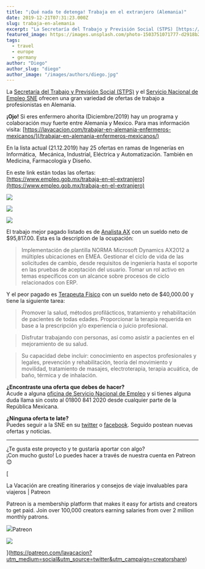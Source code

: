 ```yaml
---
title: "¡Qué nada te detenga! Trabaja en el extranjero (Alemania)"
date: 2019-12-21T07:31:23.000Z
slug: trabaja-en-alemania
excerpt: "La Secretaría del Trabajo y Previsión Social (STPS) [https://www.gob.mx/stps/] y el Servicio Nacional de Empleo SNE [https://www.empleo.gob.mx/SNE] ofrecen una..."
featured_image: https://images.unsplash.com/photo-1503751071777-d2918b21bbd9?ixlib=rb-1.2.1&q=80&fm=jpg&crop=entropy&cs=tinysrgb&w=2000&fit=max&ixid=eyJhcHBfaWQiOjExNzczfQ
tags:
  - travel
  - europe
  - germany
author: "Diego"
author_slug: "diego"
author_image: "/images/authors/diego.jpg"
---
```


La [Secretaría del Trabajo y Previsión Social (STPS)](https://www.gob.mx/stps/) y el [Servicio Nacional de Empleo SNE](https://www.empleo.gob.mx/SNE) ofrecen una gran variedad de ofertas de trabajo a profesionistas en Alemania.

**¡Ojo!** Si eres enfermero ahorita (Diciembre/2019) hay un programa y colaboración muy fuerte entre Alemania y Mexico. Para mas información visita: [https://lavacacion.com/trabajar-en-alemania-enfermeros-mexicanos/](/trabajar-en-alemania-enfermeros-mexicanos/)  
  
En la lista actual (21.12.2019) hay 25 ofertas en ramas de Ingenerías en Informática,  Mecánica, Industrial, Eléctrica y Automatización. También en Medicina, Farmacología y Diseño.  
  
En este link están todas las ofertas:  
[https://www.empleo.gob.mx/trabaja-en-el-extranjero](https://www.empleo.gob.mx/trabaja-en-el-extranjero)

![](/lavacacion/images/Screenshot-2019-12-21-at-07.50.50.png)

![](/lavacacion/images/Screenshot-2019-12-21-at-07.54.29.png)

![](/lavacacion/images/Screenshot-2019-12-21-at-07.54.39.png)

El trabajo mejor pagado listado es de [Analista AX](https://www.empleo.gob.mx/57-busqueda-de-ofertas-de-empleo-en-el-extranjero-ANALISTA-AX-Alemania) con un sueldo neto de $95,817.00. Esta es la description de la ocupación:

> Implementación de plantilla NORMA Microsoft Dynamics AX2012 a múltiples ubicaciones en EMEA. Gestionar el ciclo de vida de las solicitudes de cambio, desde requisitos de ingeniería hasta el soporte en las pruebas de aceptación del usuario. Tomar un rol activo en temas específicos con un alcance sobre procesos de ciclo relacionados con ERP.

Y el peor pagado es [Terapeuta Físico](https://www.empleo.gob.mx/12-busqueda-de-ofertas-de-empleo-en-el-extranjero-Terapeuta-F%C3%ADsico-Alemania) con un sueldo neto de $40,000.00 y tiene la siguiente tarea:

> Promover la salud, métodos profilácticos, tratamiento y rehabilitación de pacientes de todas edades. Proporcionar la terapia requerida en base a la prescripción y/o experiencia o juicio profesional.

> Disfrutar trabajando con personas, así como asistir a pacientes en el mejoramiento de su salud.

> Su capacidad debe incluir: conocimiento en aspectos profesionales y legales, prevención y rehabilitación, teoría del movimiento y movilidad, tratamiento de masajes, electroterapia, terapia acuática, de baño, térmica y de inhalación.

**¿Encontraste una oferta que debes de hacer?**  
Acude a alguna [oficina de Servicio Nacional de Empleo](https://www.empleo.gob.mx/sne/directorio-de-oficinas-sne) y si tienes alguna duda llama sin costo al 01800 841 2020 desde cualquier parte de la República Mexicana.  
  
**¿Ninguna oferta te late?**  
Puedes seguir a la SNE en su [twitter](https://twitter.com/empleogob_mx) o [facebook](https://www.facebook.com/empleogobmx). Seguido postean nuevas ofertas y noticias.

* * *

¿Te gusta este proyecto y te gustaría aportar con algo?  
¡Con mucho gusto! Lo puedes hacer a través de nuestra cuenta en Patreon 😊

[

La Vacación are creating itinerarios y consejos de viaje invaluables para viajeros | Patreon

Patreon is a membership platform that makes it easy for artists and creators to get paid. Join over 100,000 creators earning salaries from over 2 million monthly patrons.

![](https://c5.patreon.com/external/favicon/apple-touch-icon.png?v=jw6AR4Rg74)Patreon

![](https://c10.patreonusercontent.com/3/eyJ3Ijo5NjB9/patreon-media/p/campaign/3308225/03cce792765d43b0931705ae173beefe/2.jpg?token-time=1571097600&token-hash=fpLYAo_gTw9W1SrqGUh2SP6YKCEZaUjBqdW0ftWQQjM%3D)

](https://patreon.com/lavacacion?utm_medium=social&utm_source=twitter&utm_campaign=creatorshare)